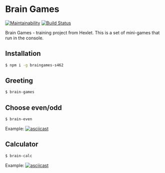 # Brain Games

[![Maintainability](https://api.codeclimate.com/v1/badges/8fcda763ad8b57059c76/maintainability)](https://codeclimate.com/github/GeorgeGUS/project-lvl1-s462/maintainability)
[![Build Status](https://travis-ci.com/GeorgeGUS/project-lvl1-s462.svg?branch=master)](https://travis-ci.com/GeorgeGUS/project-lvl1-s462)

Brain Games - training project from Hexlet. This is a set of mini-games that run in the console.

## Installation

```sh
$ npm i -g braingames-s462
```

## Greeting

```sh
$ brain-games
```

## Choose even/odd

```sh
$ brain-even
```

Example:
[![asciicast](https://asciinema.org/a/7ZUoQzWJaZHzcqNT38YZIaQqx.svg)](https://asciinema.org/a/7ZUoQzWJaZHzcqNT38YZIaQqx?t=4)

## Calculator

```sh
$ brain-calc
```
Example:
[![asciicast](https://asciinema.org/a/gh1bhQkyG6OW7RRUAwIyRYMWZ.svg)](https://asciinema.org/a/gh1bhQkyG6OW7RRUAwIyRYMWZ?t=4)